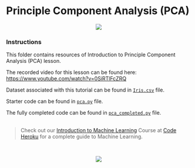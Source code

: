 # Principle Component Analysis (PCA)

<p align="center">
 <img src="http://www.codeheroku.com/static/images/pca_gif.gif">
</p>

### Instructions

This folder contains resources of Introduction to Principle Component Analysis (PCA) lesson.

The recorded video for this lesson can be found here: https://www.youtube.com/watch?v=0SiRTlFcZRQ

Dataset associated with this tutorial can be found in [`Iris.csv`](https://github.com/codeheroku/Introduction-to-Machine-Learning/blob/master/PCA/Iris.csv) file.

Starter code can be found in [`pca.py`](https://github.com/codeheroku/Introduction-to-Machine-Learning/blob/master/PCA/pca.py) file.

The fully completed code can be found in [`pca_completed.py`](https://github.com/codeheroku/Introduction-to-Machine-Learning/blob/master/PCA/pca_completed.py) file.
<br><br>

> Check out our [Introduction to Machine Learning](http://www.codeheroku.com/course?course_id=1) Course at [Code Heroku](http://www.codeheroku.com/) for a complete guide to Machine Learning.
<br>

<p align="center"><a href="http://www.codeheroku.com/">
 <img src="http://www.codeheroku.com/static/images/logo5.png"></a>
</p>
